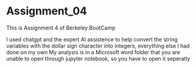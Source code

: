 # Assignment_04
This is Assignment 4 of Berkeley BootCamp

I used chatgpt and the expert AI assistence to help convert the string variables with the dollar sign character into integers, everything else I had done on my own
My analysis is in a Microsoft word folder that you are unable to open through jupyter notebook, so you have to open it seperatly